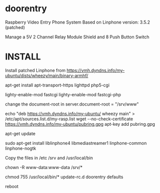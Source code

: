 doorentry
=========

Raspberry Video Entry Phone System
Based on Linphone version: 3.5.2 (patched)

Manage a 5V 2 Channel Relay Module Shield and 8 Push Button Switch

INSTALL
=======
Install patched Linphone from https://vmh.dyndns.info/my-ubuntu/dists/wheezy/main/binary-armhf/

apt-get install apt-transport-https lighttpd php5-cgi

lighty-enable-mod fastcgi
lighty-enable-mod fastcgi-php

change the document-root in 
server.document-root        = "/srv/www"

echo "deb https://vmh.dyndns.info/my-ubuntu/ wheezy main" > /etc/apt/sources.list.d/my-rasp.list
wget --no-check-certificate https://vmh.dyndns.info/my-ubuntu/pubring.gpg
apt-key add pubring.gpg

apt-get update

sudo apt-get install liblinphone4 libmediastreamer1 linphone-common linphone-nogtk  

Copy the files in /etc /srv and /usr/local/bin

chown -R www-data:www-data /srv/*

chmod 755 /usr/local/bin/*
update-rc.d doorentry defaults

reboot


